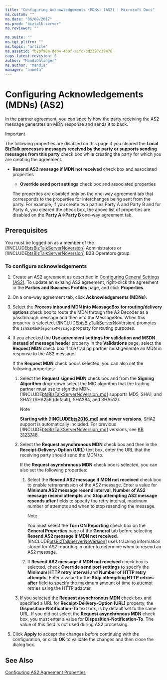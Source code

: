 ```yaml
---
title: "Configuring Acknowledgements (MDNs) (AS2) | Microsoft Docs"
ms.custom: ""
ms.date: "06/08/2017"
ms.prod: "biztalk-server"
ms.reviewer: ""

ms.suite: ""
ms.tgt_pltfrm: ""
ms.topic: "article"
ms.assetid: fb2bf98a-deb4-460f-a1fc-3d2397c39470
caps.latest.revision: 8
author: "MandiOhlinger"
ms.author: "mandia"
manager: "anneta"
---
```

# Configuring Acknowledgements (MDNs) (AS2)
In the partner agreement, you can specify how the party receiving the AS2 message generates an MDN response and sends it to back.  
  
> [!IMPORTANT]
>  The following properties are disabled on this page if you cleared the **Local BizTalk processes messages received by the party or supports sending messages from this party** check box while creating the party for which you are creating the agreement.  
> 
> - **Resend AS2 message if MDN not received** check box and associated properties  
>   -   **Override send port settings** check box and associated properties  
> 
>   The properties are disabled only on the one-way agreement tab that corresponds to the properties for interchanges being sent from the party. For example, if you create two parties Party A and Party B and for Party A, you cleared the check box, the above list of properties are disabled on the **Party A->Party B** one-way agreement tab.  
  
## Prerequisites  
 You must be logged on as a member of the [!INCLUDE[btsBizTalkServerNoVersion](../includes/btsbiztalkservernoversion-md.md)] Administrators or [!INCLUDE[btsBizTalkServerNoVersion](../includes/btsbiztalkservernoversion-md.md)] B2B Operators group.  
  
### To configure acknowledgements  
  
1. Create an AS2 agreement as described in [Configuring General Settings (AS2)](../core/configuring-general-settings-as2.md). To update an existing AS2 agreement, right-click the agreement in the **Parties and Business Profiles** page, and click **Properties**.  
  
2. On a one-way agreement tab, click **Acknowledgements (MDNs)**.  
  
3. Select the **Process inbound MDN into MessageBox for routing/delivery options** check box to route the MDN through the A2 Decoder as a passthrough message and then into the MessageBox. When this property is selected, [!INCLUDE[btsBizTalkServerNoVersion](../includes/btsbiztalkservernoversion-md.md)] promotes the `IsAS2MdnResponseMessage` property for routing purposes.  
  
4. If you checked the **Use agreement settings for validation and MSDN instead of message header** property in the **Validations** page, select the **Request MDN** check box if the trading partner must generate an MDN in response to the AS2 message.  
  
    If the **Request MDN** check box is selected, you can also set the following properties:  
  
   1. Select the **Request signed MDN** check box and from the **Signing Algorithm** drop-down select the MIC algorithm that the trading partner must use to sign the MDN. [!INCLUDE[btsBizTalkServerNoVersion_md](../includes/btsbiztalkservernoversion-md.md)] supports MD5, SHA1, and SHA2 (SHA256 (default), SHA384, and SHA512).
    
      > [!NOTE]
      > **Starting with [!INCLUDE[bts2016_md](../includes/bts2016-md.md)] and newer versions**, SHA2 support is automatically included. For previous [!INCLUDE[btsBizTalkServerNoVersion_md](../includes/btsbiztalkservernoversion-md.md)] versions, see [KB 3123748](https://support.microsoft.com/kb/3123748).
  
   2. Select the **Request asynchronous MDN** check box and then in the **Receipt-Delivery-Option (URL)** text box, enter the URL that the receiving party should send the MDN to.  
  
       If the **Request asynchronous MDN** check box is selected, you can also set the following properties:  
  
      1. Select the **Resend AS2 message if MDN not received** check box to enable retransmission of the AS2 message. Enter a value for **Minimum AS2 message resend interval**, **Number of AS2 message resend attempts** and **Stop attempting AS2 message resends after** fields to specify the retry interval, maximum number of attempts and when to stop resending the message.  
  
         > [!NOTE]
         >  You must select the **Turn ON Reporting** check box on the **General Properties** page of the **General** tab before selecting **Resend AS2 message if MDN not received**.  [!INCLUDE[btsBizTalkServerNoVersion](../includes/btsbiztalkservernoversion-md.md)] uses tracking information stored for AS2 reporting in order to determine when to resend an AS2 message.  
  
      2. If **Resend AS2 message if MDN not received** check box is selected, check **Override send port settings** to specify the **Minimum HTTP retry interval** and **Number of HTTP retry attempts**. Enter a value for the **Stop attempting HTTP retries after** field to specify the maximum amount of time to attempt retries using the HTTP adapter.  
  
   3. If you selected the **Request asynchronous MDN** check box and specified a URL for **Receipt-Delivery-Option (URL)** property, the **Disposition-Notification-To** text box, is by default set to the same URL. If you did not select the **Request asynchronous MDN** check box, you must enter a value for **Disposition-Notification-To**. The value of this field is not used during AS2 processing.  
  
5. Click **Apply** to accept the changes before continuing with the configuration, or click **OK** to validate the changes and then close the dialog box.  
  
## See Also  
 [Configuring AS2 Agreement Properties](../core/configuring-as2-agreement-properties.md)